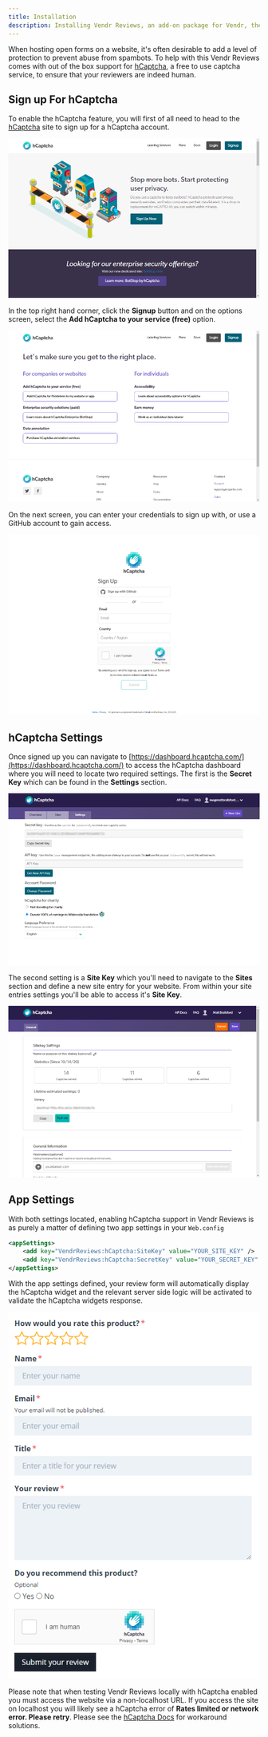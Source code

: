 ```yaml
---
title: Installation
description: Installing Vendr Reviews, an add-on package for Vendr, the eCommerce solution for Umbraco v8+
---
```


When hosting open forms on a website, it's often desirable to add a level of protection to prevent abuse from spambots. To help with this Vendr Reviews comes with out of the box support for [hCaptcha](https://hcaptcha.com), a free to use captcha service, to ensure that your reviewers are indeed human.

## Sign up For hCaptcha

To enable the hCaptcha feature, you will first of all need to head to the [hCaptcha](https://hcaptcha.com) site to sign up for a hCaptcha account.

![hCaptcha Website](/media/screenshots/reviews/hcaptcha_website.png)

In the top right hand corner, click the **Signup** button and on the options screen, select the **Add hCaptcha to your service (free)** option.

![hCaptcha Signup Options](/media/screenshots/reviews/hcaptcha_signup_options.png)

On the next screen, you can enter your credentials to sign up with, or use a GitHub account to gain access.

![hCaptcha Signup](/media/screenshots/reviews/hcaptcha_signup.png)

## hCaptcha Settings

Once signed up you can navigate to [https://dashboard.hcaptcha.com/](https://dashboard.hcaptcha.com/) to access the hCaptcha dashboard where you will need to locate two required settings. The first is the **Secret Key** which can be found in the **Settings** section.

![hCaptcha Settings](/media/screenshots/reviews/hcaptcha_settings.png)

The second setting is a **Site Key** which you'll need to navigate to the **Sites** section and define a new site entry for your website. From within your site entries settings you'll be able to access it's **Site Key**.

![hCaptcha Site Settings](/media/screenshots/reviews/hcaptcha_site_settings.png)

## App Settings

With both settings located, enabling hCaptcha support in Vendr Reviews is as purely a matter of defining two app settings in your `Web.config`

````xml
<appSettings>
    <add key="VendrReviews:hCaptcha:SiteKey" value="YOUR_SITE_KEY" />
    <add key="VendrReviews:hCaptcha:SecretKey" value="YOUR_SECRET_KEY" />
</appSettings>
````

With the app settings defined, your review form will automatically display the hCaptcha widget and the relevant server side logic will be activated to validate the hCaptcha widgets response.

![Vendr Review Form](/media/screenshots/reviews/write_review.png)

<message-box type="warn" heading="Testing Locally">

Please note that when testing Vendr Reviews locally with hCaptcha enabled you must access the website via a non-localhost URL. If you access the site on localhost you will likely see a hCaptcha error of **Rates limited or network error. Please retry**. Please see the [hCaptcha Docs](https://docs.hcaptcha.com/#localdev) for workaround solutions.

</message-box>
